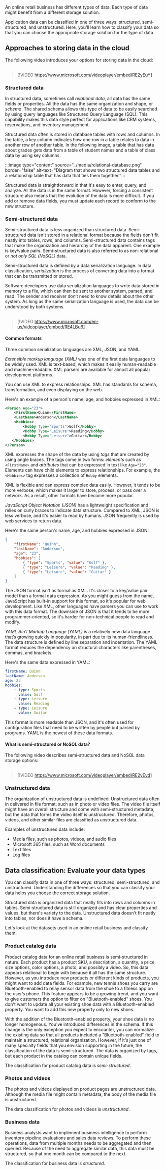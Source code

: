 An online retail business has different types of data. Each type of data might benefit from a different storage solution. 

Application data can be classified in one of three ways: structured, semi-structured, and unstructured. Here, you'll learn how to classify your data so that you can choose the appropriate storage solution for the type of data.

## Approaches to storing data in the cloud

The following video introduces your options for storing data in the cloud:<br /><br />

> [!VIDEO https://www.microsoft.com/videoplayer/embed/RE2yEuY]

### Structured data

In structured data, sometimes call *relational data*, all data has the same fields or properties. All the data has the same organization and shape, or *schema*. The shared schema allows this type of data to be easily searched by using query languages like Structured Query Language (SQL). This capability makes this data style perfect for applications like CRM systems, reservations, and inventory management.

Structured data often is stored in database tables with rows and columns. In the table, a key column indicates how one row in a table relates to data in another row of another table. In the following image, a table that has data about grades gets data from a table of student names and a table of class data by using key columns.

:::image type="content" source="../media/relational-database.png" border="false" alt-text="Diagram that shows two structured data tables and a relationship table that has data that ties them together.":::

Structured data is straightforward in that it's easy to enter, query, and analyze. All the data is in the same format. However, forcing a consistent structure also means that the evolution of the data is more difficult. If you add or remove data fields, you must update each record to conform to the new structure.

### Semi-structured data

Semi-structured data is less organized than structured data. Semi-structured data isn't stored in a relational format because the fields don't fit neatly into tables, rows, and columns. Semi-structured data contains tags that make the organization and hierarchy of the data apparent. One example is key/value pairs. Semi-structured data is also referred to as non-relational or *not only SQL (NoSQL)* data.

Semi-structured data is defined by a data serialization language. In data classification, *serialization* is the process of converting data into a format that can be transmitted or stored.

Software developers use data serialization languages to write data stored in memory to a file, which can then be sent to another system, parsed, and read. The sender and receiver don’t need to know details about the other system. As long as the same serialization language is used, the data can be understood by both systems.<br /><br />

> [!VIDEO https://www.microsoft.com/en-us/videoplayer/embed/RE4LBu6]

#### Common formats

Three common serialization languages are XML, JSON, and YAML.

*Extensible markup language (XML)* was one of the first data languages to be widely used. XML is text-based, which makes it easily human-readable and machine-readable. XML parsers are available for almost all popular development platforms.

You can use XML to express relationships. XML has standards for schema, transformation, and even displaying on the web.

Here's an example of a person's name, age, and hobbies expressed in XML:

```xml
<Person Age="23">
    <FirstName>Quinn</FirstName>
    <LastName>Anderson</LastName>
    <Hobbies>
        <Hobby Type="Sports">Golf</Hobby>
        <Hobby Type="Leisure">Reading</Hobby>
        <Hobby Type="Leisure">Guitar</Hobby>
   </Hobbies>
</Person>
```

XML expresses the shape of the data by using *tags* that are created by using angle braces. The tags come in two forms: _elements_ such as `<FirstName>` and _attributes_ that can be expressed in text like `Age="23"`. Elements can  have child elements to express relationships. For example, the `<Hobbies>` tag expresses a collection of `Hobby` elements.

XML is flexible and can express complex data easily. However, it tends to be more verbose, which makes it larger to store, process, or pass over a network. As a result, other formats have become more popular.

*JavaScript Object Notation (JSON)* has a lightweight specification and relies on curly braces to indicate data structure. Compared to XML, JSON is less verbose, and it's easier to read by humans. JSON frequently is used by web services to return data.

Here's the same person's name, age, and hobbies expressed in JSON:

```json
{
    "firstName": "Quinn",
    "lastName": "Anderson",
    "age": "23",
    "hobbies": [
        { "type": "Sports", "value": "Golf" },
        { "type": "Leisure", "value": "Reading" },
        { "type": "Leisure", "value": "Guitar" }
    ]
}
```

The JSON format isn't as formal as XML. It's closer to a key/value pair model than a formal data expression. As you might guess from the name, JavaScript has built-in support for this format, so it's popular for web development. Like XML, other languages have parsers you can use to work with this data format. The downside of JSON is that it tends to be more programmer-oriented, so it's harder for non-technical people to read and modify.

*YAML Ain’t Markup Language (YAML)* is a relatively new data language that’s growing quickly in popularity, in part due to its human-friendliness. The data structure is defined by line separation and indentation. The YAML format reduces the dependency on structural characters like parentheses, commas, and brackets.

Here's the same data expressed in YAML:

```yaml
firstName: Quinn
lastName: Anderson
age: 23
hobbies:
    - type: Sports
      value: Golf
    - type: Leisure
      value: Reading
    - type: Leisure
      value: Guitar
```

This format is more readable than JSON, and it's often used for configuration files that need to be written by people but parsed by programs. YAML is the newest of these data formats.

#### What is semi-structured or NoSQL data?

The following video describes semi-structured data and NoSQL data storage options:<br /><br />

> [!VIDEO https://www.microsoft.com/videoplayer/embed/RE2yEvd]

### Unstructured data

The organization of unstructured data is undefined. Unstructured data often in delivered in file format, such as in photo or video files. The video file itself might have an overall structure and come with semi-structured metadata, but the data that forms the video itself is unstructured. Therefore, photos, videos, and other similar files are classified as unstructured data.

Examples of unstructured data include:

- Media files, such as photos, videos, and audio files
- Microsoft 365 files, such as Word documents
- Text files
- Log files

## Data classification: Evaluate your data types

You can classify data in one of three ways: structured, semi-structured, and unstructured. Understanding the differences so that you can classify your data helps you choose the correct storage solution.

Structured data is organized data that neatly fits into rows and columns in tables. Semi-structured data is still organized and has clear properties and values, but there's variety to the data. Unstructured data doesn't fit neatly into tables, nor does it have a schema.

Let's look at the datasets used in an online retail business and classify them.

### Product catalog data

Product catalog data for an online retail business is semi-structured in nature. Each product has a product SKU, a description, a quantity, a price, size options, color options, a photo, and possibly a video. So, this data appears relational to begin with because it all has the same structure. However, as you introduce new products or different kinds of products, you might want to add data fields. For example, new tennis shoes you carry are Bluetooth-enabled to relay sensor data from the shoe to a fitness app on the user’s phone. This feature appears to be a growing trend, and you want to give customers the option to filter on "Bluetooth-enabled" shoes. You don't want to update all your existing shoe data with a Bluetooth-enabled property. You want to add this new property only to new shoes.

With the addition of the Bluetooth-enabled property, your shoe data is no longer homogenous. You've introduced differences in the schema. If this change is the only exception you expect to encounter, you can normalize the existing data so that all products included a "Bluetooth-enabled" field to maintain a structured, relational organization. However, if it's just one of many specialty fields that you envision supporting in the future, the classification of the data is semi-structured. The data is organized by tags, but each product in the catalog can contain unique fields.

The classification for product catalog data is *semi-structured*.

### Photos and videos

The photos and videos displayed on product pages are unstructured data. Although the media file might contain metadata, the body of the media file is unstructured.

The data classification for photos and videos is *unstructured*.

### Business data

Business analysts want to implement business intelligence to perform inventory pipeline evaluations and sales data reviews. To perform these operations, data from multiple months needs to be aggregated and then queried. Because of the need to aggregate similar data, this data must be structured, so that one month can be compared to the next.

The classification for business data is *structured*.
